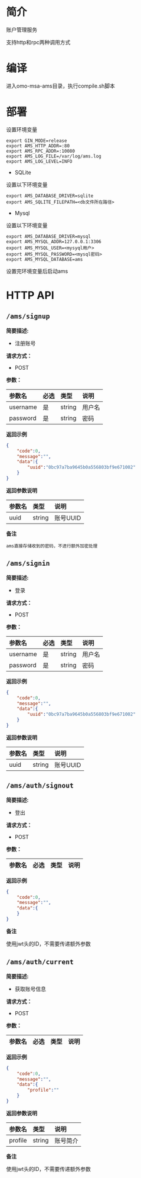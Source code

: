 # 简介

账户管理服务

支持http和rpc两种调用方式

# 编译

进入omo-msa-ams目录，执行compile.sh脚本


# 部署

设置环境变量

```
export GIN_MODE=release
export AMS_HTTP_ADDR=:80
export AMS_RPC_ADDR=:10080
export AMS_LOG_FILE=/var/log/ams.log
export AMS_LOG_LEVEL=INFO
```

- SQLite

设置以下环境变量

```
export AMS_DATABASE_DRIVER=sqlite
export AMS_SQLITE_FILEPATH=<db文件所在路径>
```

- Mysql

设置以下环境变量

```
export AMS_DATABASE_DRIVER=mysql
export AMS_MYSQL_ADDR=127.0.0.1:3306
export AMS_MYSQL_USER=<mysyql用户>
export AMS_MYSQL_PASSWORD=<mysql密码>
export AMS_MYSQL_DATABASE=ams
```

设置完环境变量后启动ams


# HTTP API

## `/ams/signup`

**简要描述:**

- 注册账号
  
**请求方式：**

- POST 

**参数：** 

|参数名|必选|类型|说明|
|:----    |:---|:--- |:---   |
|username|是  |string |用户名|
|password|是  |string |密码|


**返回示例**

```json
{
    "code":0, 
    "message":"",
    "data":{
        "uuid":"0bc97a7ba9645b0a556803bf9e671002"
    }
}
```

**返回参数说明**

|参数名|类型|说明|
|:-----  |:-----|:-----|
| uuid| string | 账号UUID|

**备注**

`ams直接存储收到的密码，不进行额外加密处理`


## `/ams/signin`

**简要描述:**

- 登录
  
**请求方式：**

- POST 

**参数：** 

|参数名|必选|类型|说明|
|:----    |:---|:--- |:---   |
|username|是  |string |用户名|
|password|是  |string |密码|


**返回示例**

```json
{
    "code":0, 
    "message":"",
    "data":{
        "uuid":"0bc97a7ba9645b0a556803bf9e671002"
    }
}
```

**返回参数说明**

|参数名|类型|说明|
|:-----  |:-----|:-----|
| uuid| string | 账号UUID|


## `/ams/auth/signout`

**简要描述:**

- 登出
  
**请求方式：**

- POST 

**参数：** 

|参数名|必选|类型|说明|
|:----    |:---|:--- |:---   |


**返回示例**

```json
{
    "code":0, 
    "message":"",
    "data":{
    }
}
```

**备注**

使用jwt头的ID，不需要传递额外参数

## `/ams/auth/current`

**简要描述:**

- 获取账号信息
  
**请求方式：**

- POST 

**参数：** 

|参数名|必选|类型|说明|
|:----    |:---|:--- |:---   |


**返回示例**

```json
{
    "code":0, 
    "message":"",
    "data":{
        "profile":""
    }
}
```
**返回参数说明**

|参数名|类型|说明|
|:-----  |:-----|:-----|
| profile | string | 账号简介|


**备注**

使用jwt头的ID，不需要传递额外参数
